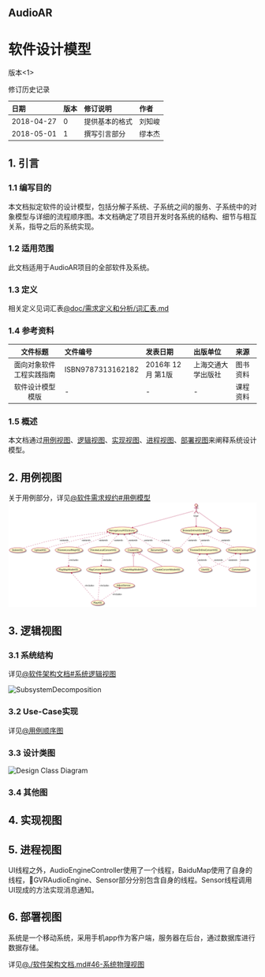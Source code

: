 ## AudioAR
# 软件设计模型

版本<1>

修订历史记录

|日期|版本|修订说明|作者|
|:-|:-|:-|:-|
|2018-04-27|0|提供基本的格式|刘知峻|
|2018-05-01|1|撰写引言部分|缪本杰|


## 1. 引言

### 1.1 编写目的
本文档拟定软件的设计模型，包括分解子系统、子系统之间的服务、子系统中的对象模型与详细的流程顺序图。本文档确定了项目开发时各系统的结构、细节与相互关系，指导之后的系统实现。

### 1.2 适用范围
此文档适用于AudioAR项目的全部软件及系统。

### 1.3 定义
相关定义见词汇表[@doc/需求定义和分析/词汇表.md](/需求定义和分析/词汇表.md)

### 1.4 参考资料
|文件标题|文件编号|发表日期|出版单位|来源|
|:-:|:-|:-|:-|:-|
|面向对象软件工程实践指南|ISBN9787313162182|2016年 12月 第1版|上海交通大学出版社|图书资料|
|软件设计模型模版|-|-|-|课程资料|

### 1.5 概述
本文档通过[用例视图](#2用例视图)、[逻辑视图](#3逻辑视图)、[实现视图](#4实现视图)、[进程视图](#5进程视图)、[部署视图](#6部署视图)来阐释系统设计模型。

## 2. 用例视图

关于用例部分，详见[@软件需求规约#用例模型](../需求定义和分析/用例模型.md)
![UseCaseDiagram](../需求定义和分析/Diagrams/UseCaseDiagram.svg)

## 3. 逻辑视图

### 3.1 系统结构

详见[@软件架构文档#系统逻辑视图](./软件架构文档.md#43-系统逻辑视图)

![SubsystemDecomposition](./Diagrams/SubsystemDecomposition.svg)

### 3.2 Use-Case实现

详见[@用例顺序图](./顺序图.md)

### 3.3 设计类图

![Design Class Diagram](./Diagrams/ClassDiagram.svg)

### 3.4 其他图

## 4. 实现视图


## 5. 进程视图

UI线程之外，AudioEngineController使用了一个线程，BaiduMap使用了自身的线程，GVRAudioEngine、Sensor部分分别包含自身的线程。Sensor线程调用UI现成的方法实现消息通知。

## 6. 部署视图

系统是一个移动系统，采用手机app作为客户端，服务器在后台，通过数据库进行数据存储。

详见[@./软件架构文档.md#46-系统物理视图](./软件架构文档.md#46-系统物理视图)
